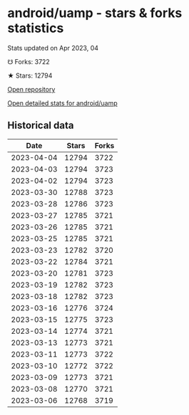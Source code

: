 # android/uamp - stars & forks statistics

Stats updated on Apr 2023, 04

☋ Forks: 3722

★ Stars: 12794

[Open repository](https://github.com/android/uamp)

[Open detailed stats for android/uamp](https://reviewgithub.com/rep/android/uamp)

## Historical data
| Date | Stars | Forks |
|------|-------|-------|
| 2023-04-04 | 12794 | 3722 | 
| 2023-04-03 | 12794 | 3723 | 
| 2023-04-02 | 12794 | 3723 | 
| 2023-03-30 | 12788 | 3723 | 
| 2023-03-28 | 12786 | 3723 | 
| 2023-03-27 | 12785 | 3721 | 
| 2023-03-26 | 12785 | 3721 | 
| 2023-03-25 | 12785 | 3721 | 
| 2023-03-23 | 12782 | 3720 | 
| 2023-03-22 | 12784 | 3721 | 
| 2023-03-20 | 12781 | 3723 | 
| 2023-03-19 | 12782 | 3723 | 
| 2023-03-18 | 12782 | 3723 | 
| 2023-03-16 | 12776 | 3724 | 
| 2023-03-15 | 12775 | 3723 | 
| 2023-03-14 | 12774 | 3721 | 
| 2023-03-13 | 12773 | 3721 | 
| 2023-03-11 | 12773 | 3722 | 
| 2023-03-10 | 12772 | 3722 | 
| 2023-03-09 | 12773 | 3721 | 
| 2023-03-08 | 12770 | 3721 | 
| 2023-03-06 | 12768 | 3719 | 

